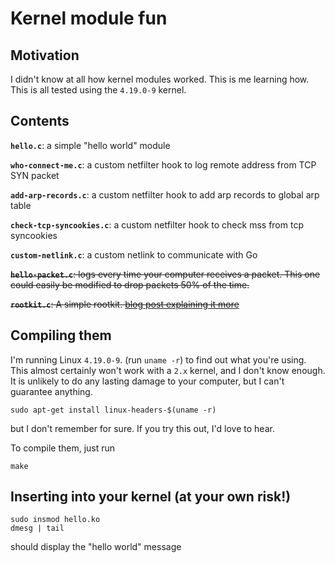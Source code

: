 Kernel module fun
=================

## Motivation

I didn't know at all how kernel modules worked. This is me learning
how. This is all tested using the `4.19.0-9` kernel.

## Contents

**`hello.c`**: a simple "hello world" module

**`who-connect-me.c`**: a custom netfilter hook to log remote address from TCP SYN packet

**`add-arp-records.c`**: a custom netfilter hook to add arp records to global arp table

**`check-tcp-syncookies.c`**: a custom netfilter hook to check mss from tcp syncookies

**`custom-netlink.c`**: a custom netlink to communicate with Go

~~**`hello-packet.c`**: logs every time your computer receives a packet.
  This one could easily be modified to drop packets 50% of the time.~~

~~**`rootkit.c`**: A simple rootkit. [blog post explaining it more](http://jvns.ca/blog/2013/10/08/day-6-i-wrote-a-rootkit/)~~

## Compiling them

I'm running Linux `4.19.0-9`. (run `uname -r`) to find out what you're
using. This almost certainly won't work with a `2.x` kernel, and I
don't know enough. It is unlikely to do any lasting damage to your
computer, but I can't guarantee anything.

```
sudo apt-get install linux-headers-$(uname -r)
```

but I don't remember for sure. If you try this out, I'd love to hear.

To compile them, just run

```
make
```

## Inserting into your kernel (at your own risk!)

```
sudo insmod hello.ko
dmesg | tail
```

should display the "hello world" message
